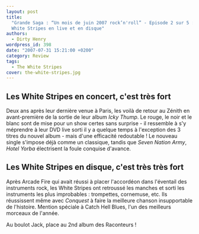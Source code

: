 ```yaml
---
layout: post
title:
  "Grande Saga : “Un mois de juin 2007 rock’n'roll” - Episode 2 sur 5 : The
  White Stripes en live et en disque"
authors:
  - Dirty Henry
wordpress_id: 398
date: "2007-07-31 15:21:00 +0200"
category: Review
tags:
  - The White Stripes
cover: the-white-stripes.jpg
---
```


## Les White Stripes en concert, c'est très fort

Deux ans après leur dernière venue à Paris, les voilà de retour au Zénith en
avant-première de la sortie de leur album _Icky Thump_. Le rouge, le noir et le
blanc sont de mise pour un show certes sans surprise - il ressemble à s'y
méprendre à leur DVD live sorti il y a quelque temps à l'exception des 3 titres
du nouvel album - mais d'une efficacité redoutable ! Le nouveau single s'impose
déjà comme un classique, tandis que _Seven Nation Army_, _Hotel Yorba_
électrisent la foule conquise d'avance.

## Les White Stripes en disque, c'est très très fort

Après Arcade Fire qui avait réussi à placer l'accordéon dans l'éventail des
instruments rock, les White Stripes ont retroussé les manches et sorti les
instruments les plus improbables : trompettes, cornemuse, etc. Ils réussissent
même avec _Conquest_ à faire la meilleure chanson insupportable de l'histoire.
Mention spéciale à Catch Hell Blues, l'un des meilleurs morceaux de l'année.

Au boulot Jack, place au 2nd album des Raconteurs !
